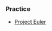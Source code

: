 ### Practice

* [Project Euler](https://github.com/DimaMukhin/Programming-Interview-Math/blob/master/guides/project-euler)
